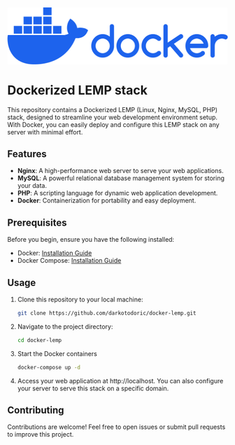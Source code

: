 #
![docker-logo.png](docker-logo.png)
#

# Dockerized LEMP stack
This repository contains a Dockerized LEMP (Linux, Nginx, MySQL, PHP) stack, designed to streamline your web development environment setup. With Docker, you can easily deploy and configure this LEMP stack on any server with minimal effort.

## Features
- **Nginx**: A high-performance web server to serve your web applications.
- **MySQL**: A powerful relational database management system for storing your data.
- **PHP**: A scripting language for dynamic web application development.
- **Docker**: Containerization for portability and easy deployment.

## Prerequisites
Before you begin, ensure you have the following installed:

- Docker: [Installation Guide](https://docs.docker.com/get-docker/)
- Docker Compose: [Installation Guide](https://docs.docker.com/compose/install/)

## Usage
1. Clone this repository to your local machine:

   ```bash
   git clone https://github.com/darkotodoric/docker-lemp.git

2. Navigate to the project directory:

    ```bash
    cd docker-lemp

3. Start the Docker containers

    ```bash
    docker-compose up -d

4. Access your web application at http://localhost. You can also configure your server to serve this stack on a specific domain.

## Contributing
Contributions are welcome! Feel free to open issues or submit pull requests to improve this project.

